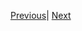 [Previous](https://github.com/EasyNetQ/EasyNetQ/wiki/Connecting-with-SSL)| [Next](https://github.com/EasyNetQ/EasyNetQ/wiki/Publish)